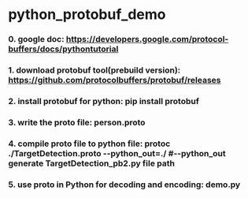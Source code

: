 # python_protobuf_demo
### 0. google doc: https://developers.google.com/protocol-buffers/docs/pythontutorial
### 1. download protobuf tool(prebuild version): https://github.com/protocolbuffers/protobuf/releases
### 2. install protobuf for python: pip install protobuf
### 3. write the proto file: person.proto
### 4. compile proto file to python file: protoc ./TargetDetection.proto  --python_out=./  #--python_out generate TargetDetection_pb2.py file path
### 5. use proto in Python for decoding and encoding: demo.py
